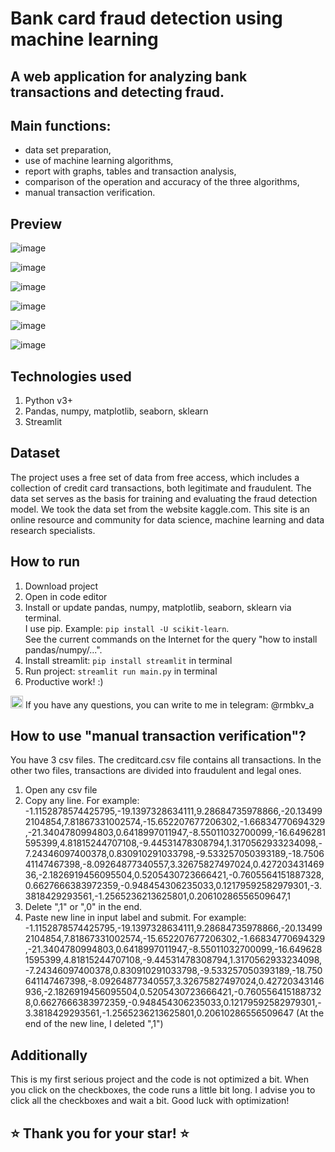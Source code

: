 # Bank card fraud detection using machine learning

## A web application for analyzing bank transactions and detecting fraud.

## Main functions:
- data set preparation,
- use of machine learning algorithms,
- report with graphs, tables and transaction analysis,
- comparison of the operation and accuracy of the three algorithms,
- manual transaction verification.

## Preview

![image](https://github.com/RaimbekovA/credit_card_fraud_detection_using_machine_learning/assets/63358961/88268d33-5dff-4136-945b-347c97159900)

![image](https://github.com/RaimbekovA/credit_card_fraud_detection_using_machine_learning/assets/63358961/30c96f40-5119-4e4b-bf12-1ff0572008ef)

![image](https://github.com/RaimbekovA/credit_card_fraud_detection_using_machine_learning/assets/63358961/79cf823e-1148-4de4-aec8-7efcd9edc00e)

![image](https://github.com/RaimbekovA/credit_card_fraud_detection_using_machine_learning/assets/63358961/03a21e45-1a44-4eb0-9519-46cf5077cb00)

![image](https://github.com/RaimbekovA/credit_card_fraud_detection_using_machine_learning/assets/63358961/e99ed0a6-dc8e-4fb0-888b-29081f665d2d)

![image](https://github.com/RaimbekovA/credit_card_fraud_detection_using_machine_learning/assets/63358961/2d3aa4b2-f466-4f77-8b42-ab3c689db972)


## Technologies used
1. Python v3+
2. Pandas, numpy, matplotlib, seaborn, sklearn
3. Streamlit

## Dataset
The project uses a free set of data from free access, which includes a collection of credit card transactions, both legitimate and fraudulent. The data set serves as the basis for training and evaluating the fraud detection model. 
We took the data set from the website kaggle.com. This site is an online resource and community for data science, machine learning and data research specialists.


## How to run
1. Download project
2. Open in code editor
3. Install or update pandas, numpy, matplotlib, seaborn, sklearn via terminal.  
   I use pip. Example: `pip install -U scikit-learn`.  
   See the current commands on the Internet for the query "how to install pandas/numpy/...". 
5. Install streamlit: `pip install streamlit` in terminal
6. Run project: `streamlit run main.py` in terminal
7. Productive work! :)

<img src="https://upload.wikimedia.org/wikipedia/commons/8/82/Telegram_logo.svg" alt="Telegram" width="20" height="20"/> If you have any questions, you can write to me in telegram: @rmbkv_a 



## How to use "manual transaction verification"?
You have 3 csv files. The creditcard.csv file contains all transactions. In the other two files, transactions are divided into fraudulent and legal ones.

1. Open any csv file
2. Copy any line. For example: -1.1152878574425795,-19.1397328634111,9.28684735978866,-20.134992104854,7.81867331002574,-15.652207677206302,-1.66834770694329,-21.3404780994803,0.6418997011947,-8.55011032700099,-16.6496281595399,4.81815244707108,-9.44531478308794,1.3170562933234098,-7.24346097400378,0.830910291033798,-9.533257050393189,-18.750641147467398,-8.09264877340557,3.32675827497024,0.42720343146936,-2.1826919456095504,0.5205430723666421,-0.7605564151887328,0.6627666383972359,-0.948454306235033,0.12179592582979301,-3.3818429293561,-1.2565236213625801,0.20610286556509647,1
3. Delete ",1" or ",0" in the end.
4. Paste new line in input label and submit. For example: -1.1152878574425795,-19.1397328634111,9.28684735978866,-20.134992104854,7.81867331002574,-15.652207677206302,-1.66834770694329,-21.3404780994803,0.6418997011947,-8.55011032700099,-16.6496281595399,4.81815244707108,-9.44531478308794,1.3170562933234098,-7.24346097400378,0.830910291033798,-9.533257050393189,-18.750641147467398,-8.09264877340557,3.32675827497024,0.42720343146936,-2.1826919456095504,0.5205430723666421,-0.7605564151887328,0.6627666383972359,-0.948454306235033,0.12179592582979301,-3.3818429293561,-1.2565236213625801,0.20610286556509647 (At the end of the new line, I deleted ",1")

## Additionally
This is my first serious project and the code is not optimized a bit. When you click on the checkboxes, the code runs a little bit long. I advise you to click all the checkboxes and wait a bit.
Good luck with optimization!
## :star: Thank you for your star! :star:
